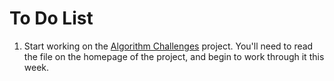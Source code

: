 # To Do List

1. Start working on the [Algorithm Challenges](https://github.com/cop1000/algorithm-challenges) project. You'll need to read the file on the homepage of the project, and begin to work through it this week.
